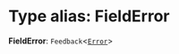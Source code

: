# Type alias: FieldError

**FieldError**: `Feedback`<[`Error`](/auto-docs/free-layout-editor/enums/FeedbackLevel.md#error)>
